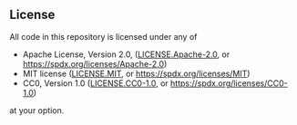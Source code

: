 ## License

All code in this repository is licensed under any of

- Apache License, Version 2.0, ([LICENSE.Apache-2.0](./LICENSE.Apache-2.0), or <https://spdx.org/licenses/Apache-2.0>)
- MIT license ([LICENSE.MIT](./LICENSE.MIT), or <https://spdx.org/licenses/MIT>)
- CC0, Version 1.0 ([LICENSE.CC0-1.0](./LICENSE.CC0-1.0), or <https://spdx.org/licenses/CC0-1.0>)

at your option.
